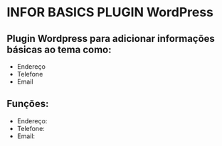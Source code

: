 # INFOR BASICS PLUGIN WordPress
## Plugin Wordpress para adicionar informações básicas ao tema como: 
* Endereço
* Telefone
* Email

## Funções:
* Endereço: <?php endereco_empresa(); ?>
* Telefone: <?php telefone_empresa(); ?>
* Email: <?php email_empresa(); ?>
